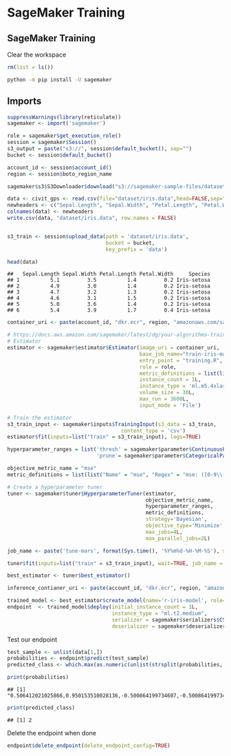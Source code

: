 SageMaker Training
================

## SageMaker Training

Clear the workspace

``` r
rm(list = ls())
```

``` bash
python -m pip install -U sagemaker
```

## Imports

``` r
suppressWarnings(library(reticulate))
sagemaker <- import('sagemaker')

role = sagemaker$get_execution_role()
session = sagemaker$Session()
s3_output = paste("s3://", session$default_bucket(), sep="")
bucket <- session$default_bucket()

account_id <- session$account_id()
region <- session$boto_region_name
```

``` r
sagemaker$s3$S3Downloader$download("s3://sagemaker-sample-files/datasets/tabular/iris/iris.data","dataset")

data <- civit_gps <- read.csv(file="dataset/iris.data",head=FALSE,sep=",")
newheaders <- c("Sepal.Length", "Sepal.Width", "Petal.Length", "Petal.Width", "Species")
colnames(data) <- newheaders
write.csv(data, "dataset/iris.data", row.names = FALSE)


s3_train <- session$upload_data(path = 'dataset/iris.data',
                                bucket = bucket,
                                key_prefix = 'data')
```

``` r
head(data)
```

    ##   Sepal.Length Sepal.Width Petal.Length Petal.Width     Species
    ## 1          5.1         3.5          1.4         0.2 Iris-setosa
    ## 2          4.9         3.0          1.4         0.2 Iris-setosa
    ## 3          4.7         3.2          1.3         0.2 Iris-setosa
    ## 4          4.6         3.1          1.5         0.2 Iris-setosa
    ## 5          5.0         3.6          1.4         0.2 Iris-setosa
    ## 6          5.4         3.9          1.7         0.4 Iris-setosa

``` r
container_uri <- paste(account_id, "dkr.ecr", region, "amazonaws.com/sagemaker-r-training:1.0", sep=".")

# https://docs.aws.amazon.com/sagemaker/latest/dg/your-algorithms-training-algo-dockerfile.html
# Estimator
estimator <- sagemaker$estimator$Estimator(image_uri = container_uri,
                                           base_job_name="train-iris-mars",
                                           entry_point = "training.R",
                                           role = role,
                                           metric_definitions = list(list("Name" = "mse", "Regex" = "mse: ([0-9\\.]+)")),
                                           instance_count = 1L,
                                           instance_type = 'ml.m5.4xlarge',
                                           volume_size = 30L,
                                           max_run = 3600L,
                                           input_mode = 'File')
```

``` r
# Train the estimator
s3_train_input <- sagemaker$inputs$TrainingInput(s3_data = s3_train,
                                     content_type = 'csv')
estimator$fit(inputs=list("train" = s3_train_input), logs=TRUE)
```

``` r
hyperparameter_ranges = list('thresh' = sagemaker$parameter$ContinuousParameter(0.001, 0.01),
                             'prune'= sagemaker$parameter$CategoricalParameter(list(TRUE, FALSE)))

objective_metric_name = "mse"
metric_definitions = list(list("Name" = "mse", "Regex" = "mse: ([0-9\\.]+)"))

# Create a hyperparameter tuner
tuner <- sagemaker$tuner$HyperparameterTuner(estimator,
                                             objective_metric_name,
                                             hyperparameter_ranges,
                                             metric_definitions,
                                             strategy='Bayesian',
                                             objective_type='Minimize',
                                             max_jobs=4L,
                                             max_parallel_jobs=2L)

job_name <- paste('tune-mars', format(Sys.time(), '%Y%m%d-%H-%M-%S'), sep = '-')

tuner$fit(inputs=list("train" = s3_train_input), wait=TRUE, job_name = job_name)
```

``` r
best_estimator <- tuner$best_estimator()
```

``` r
inference_contianer_uri <- paste(account_id, "dkr.ecr", region, "amazonaws.com/sagemaker-r-inference:1.0", sep=".")

trained_model <- best_estimator$create_model(name='r-iris-model', role=role, image_uri = container_uri)
endpoint  <- trained_model$deploy(initial_instance_count = 1L,
                                  instance_type = "ml.t2.medium",
                                  serializer = sagemaker$serializers$CSVSerializer(content_type='text/csv'),
                                  deserializer = sagemaker$deserializers$JSONDeserializer())
```

Test our endpoint

``` r
test_sample <- unlist(data[1,])
probabilities <- endpoint$predict(test_sample)
predicted_class <- which.max(as.numeric(unlist(strsplit(probabilities, ","))))

print(probabilities)
```

    ## [1] "0.506412021025866,0.950153510028136,-0.500864199734607,-0.500864199734607"

``` r
print(predicted_class)
```

    ## [1] 2

Delete the endpoint when done

``` r
endpoint$delete_endpoint(delete_endpoint_config=TRUE)
```
